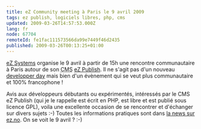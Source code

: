 ```yaml
---
title: eZ Community meeting à Paris le 9 avril 2009
tags: ez publish, logiciels libres, php, cms
updated: 2009-03-26T14:57:53.000Z
lang: fr
node: 67704
remoteId: fe1fac111573566da99e7449f46d2435
published: 2009-03-26T00:13:25+01:00
---
```


[eZ Systems](http://ez.no) organise le 9 avril à partir de 15h une rencontre communautaire à Paris autour de son <abbr title="Content Management System">CMS</abbr> [eZ Publish](/tag/ez+publish). Il ne s'agit pas d'un nouveau [developper day](/post/ez-developer-day-a-paris-le-17-04-2008) mais bien d'un évènement qui se veut plus communautaire et 100% francophone !


Avis aux développeurs débutants ou expérimentés, intéressés par le CMS eZ Publish (qui je le rappelle est écrit en PHP, est libre et est publié sous licence GPL), voila une excellente occasion de se rencontrer et d'échanger sur divers sujets :-) Toutes les informations pratiques sont dans [la news sur ez.no](http://ez.no/fr/company/news/ez_publish_in_france_continues_to_grow_on_a_constant_and_steady_basis). On se voit le 9 avril ? :-)

